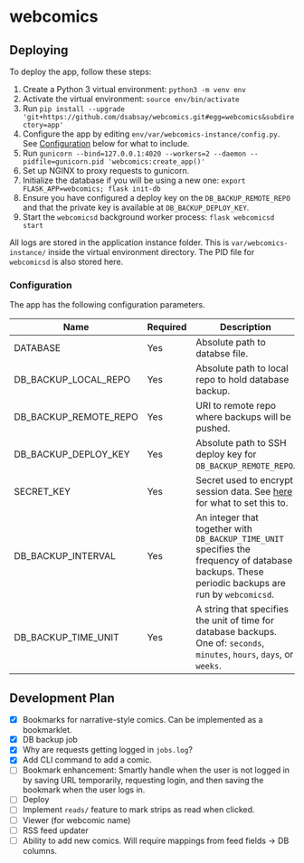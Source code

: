 # webcomics

## Deploying
To deploy the app, follow these steps:
1. Create a Python 3 virtual environment: `python3 -m venv env`
2. Activate the virtual environment: `source env/bin/activate`
2. Run `pip install --upgrade 'git+https://github.com/dsabsay/webcomics.git#egg=webcomics&subdirectory=app'`
3. Configure the app by editing `env/var/webcomics-instance/config.py`. See [Configuration](#configuration) below for what to include.
4. Run `gunicorn --bind=127.0.0.1:4020 --workers=2 --daemon --pidfile=gunicorn.pid 'webcomics:create_app()'`
5. Set up NGINX to proxy requests to gunicorn.
6. Initialize the database if you will be using a new one: `export FLASK_APP=webcomics; flask init-db`
6. Ensure you have configured a deploy key on the `DB_BACKUP_REMOTE_REPO` and that the private key is available at `DB_BACKUP_DEPLOY_KEY`.
7. Start the `webcomicsd` background worker process: `flask webcomicsd start`

All logs are stored in the application instance folder. This is `var/webcomics-instance/` inside the virtual environment directory. The PID file for `webcomicsd` is also stored here.

### Configuration
The app has the following configuration parameters.

| Name                  | Required | Description                                                                                                                                           | Example                                     |
|-----------------------|----------|------------------------------------------------------------------------------------------------------------------------------------------------------------------------------------------------------------------------------|---------------------------------------------|
| DATABASE              | Yes      | Absolute path to databse file.                                                                                                                        | "/home/myuser/webcomics/db.sqlite"          |
| DB_BACKUP_LOCAL_REPO  | Yes      | Absolute path to local repo to hold database backup.                                                                                                  | "/home/myuser/webcomics/db"                 |
| DB_BACKUP_REMOTE_REPO | Yes      | URI to remote repo where backups will be pushed.                                                                                                      | "git@github.com:dsabsay/test-db-backup.git" |
| DB_BACKUP_DEPLOY_KEY  | Yes      | Absolute path to SSH deploy key for `DB_BACKUP_REMOTE_REPO`.                                                                                          | "/home/myuser/.ssh/test_deploy_key_rsa"     |
| SECRET_KEY            | Yes      | Secret used to encrypt session data. See [here](https://flask.palletsprojects.com/en/1.1.x/quickstart/#sessions) for what to set this to.           | "209rj*$&h41o2i4sakfjas1238asdfj"           |
| DB_BACKUP_INTERVAL    | Yes      | An integer that together with `DB_BACKUP_TIME_UNIT` specifies the frequency of database backups. These periodic backups are run by `webcomicsd`. | 10                                          |
| DB_BACKUP_TIME_UNIT   | Yes      | A string that specifies the unit of time for database backups. One of: `seconds`, `minutes`, `hours`, `days`, or `weeks`.                  | "days"                                      |


## Development Plan
- [x] Bookmarks for narrative-style comics. Can be implemented as a bookmarklet.
- [x] DB backup job
- [x] Why are requests getting logged in `jobs.log`?
- [x] Add CLI command to add a comic.
- [ ] Bookmark enhancement: Smartly handle when the user is not logged in by saving URL temporarily, requesting login, and then saving the bookmark when the user logs in.
- [ ] Deploy
- [ ] Implement `reads/` feature to mark strips as read when clicked.
- [ ] Viewer (for webcomic name)
- [ ] RSS feed updater
- [ ] Ability to add new comics. Will require mappings from feed fields -> DB columns.
